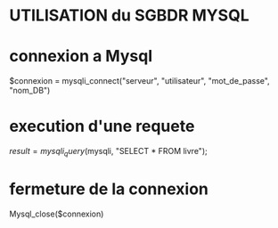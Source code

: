 
# UTILISATION du SGBDR MYSQL 

# connexion a Mysql
$connexion = mysqli_connect("serveur", "utilisateur", "mot_de_passe", "nom_DB")


# execution d'une requete
$result = mysqli_query($mysqli, "SELECT * FROM livre");


# fermeture de la connexion

Mysql_close($connexion)